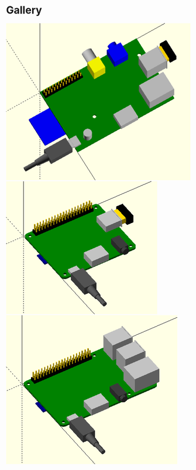 # Gallery

![board_raspberrypi_model_b_v2](board_raspberrypi_model_b_v2.png "Moule board_raspberrypi_model_b_v2")
![board_raspberrypi_model_a_plus_rev1_1](board_raspberrypi_model_a_plus_rev1_1.png "Module board_raspberrypi_model_a_plus_rev1_1")
![board_raspberrypi_3_model_b](board_raspberrypi_3_model_b.png "Module board_raspberrypi_3_model_b")
